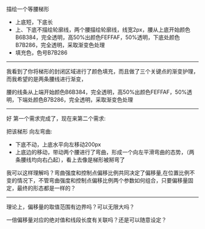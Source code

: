 描绘一个等腰梯形
- 上底短，下底长
- 上、下底不描绘轮廓线，两个腰描绘轮廓线，线宽2px，腰从上底开始颜色B6B384，完全透明，高50%出颜色FEFFAF，50%透明，下底处颜色B7B286，完全透明，采取渐变色处理
- 填充色，色号B7B286

---

我看到了你将梯形的封闭区域进行了颜色填充，而且做了三个关键点的渐变护理，而我希望的是两条腰线进行渐变，

腰的线条从上端开始颜色B6B384，完全透明，高50%出颜色FEFFAF，50%透明，下端处颜色B7B286，完全透明，采取渐变色处理

---

好 第一个需求完成了，现在来第二个需求:

把该梯形 向左弯曲:

- 下底不动，上底水平向左移动200px 
- 上底边的移动，带动两个腰进行了弯曲，形成一个向左平滑弯曲的态势，（两条腰线均向右凸起），看上去像是梯形被掰弯了

我可以这样理解吗？弯曲强度和控制点偏移比例共同决定了偏移量,在位置比例不变的情况下，不管弯曲强度和控制点偏移比例两个参数如何组合，只要偏移量固定，最终的形态都是一样的？

---

理论上，偏移量的取值范围有边界吗？可以无限大吗？

一倍偏移量对应的绝对值和线段长度有关联吗？还是可以随意设定？